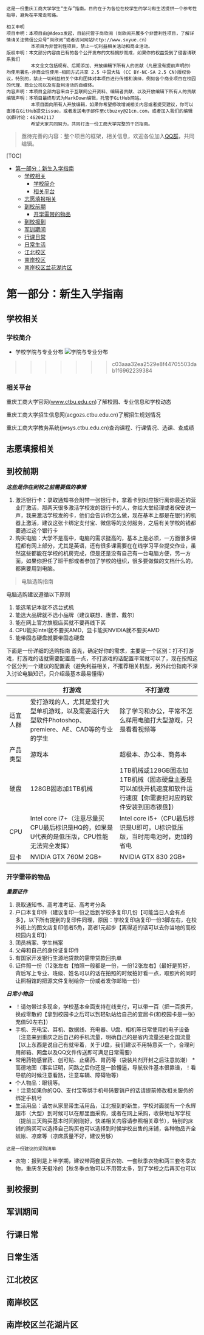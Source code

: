```
这是一份重庆工商大学学生“生存”指南。目的在于为各位在校学生的学习和生活提供一个参考性指导，避免在平常走弯路。
```

```
相关申明
项目申明：本项目由@Adexo发起，目前托管于尚欣阅（尚欣阅开展多个非营利性项目，了解详情请关注微信公众号“尚欣阅”或者访问网站http://www.sxyue.cn）
         本项目为非营利性项目，禁止一切利益相关活动和商业活动。
版权申明：本文部分内容由已有的各个公开发布的文档摘抄而成，如果你的权益受到了侵害请联系我们
         本文全文包括现有、后期添加、开放编辑下所有人的贡献（凡是没有提前声明的）均使用署名-非商业性使用-相同方式共享 2.5 中国大陆 (CC BY-NC-SA 2.5 CN)版权协议，特别的，禁止一切利益相关个体和团体对本项目进行传播和演绎，例如各个商业项目在校园的代理、商业公司以及有盈利活动的自媒体。
内容声明：本项目全部内容来自于互联网公开资料、编辑者贡献、以及开放编辑下所有人的贡献
编辑声明：本项目最终形式为MarkDown编辑，托管于GitHub网站。
         本项目面向所有人开放编辑，如果你希望修改增减相关内容或者提交建议，你可以直接在GitHub提交issue，或者发送电子邮件至ctbuzxy@21cn.com，或者加入我们的编辑QQ群讨论：462042117
         希望大家共同努力，共同打造一份工商大学完整的干货指南。
```
>亟待完善的内容：整个项目的框架，相关信息，欢迎各位加入[QQ群](https://jq.qq.com/?_wv=1027&k=5e9G0NG)，共同编辑。

[TOC]

<!-- TOC -->

- [第一部分：新生入学指南](#第一部分新生入学指南)
    - [学校相关](#学校相关)
        - [学校简介](#学校简介)
        - [相关平台](#相关平台)
    - [志愿填报相关](#志愿填报相关)
    - [到校前期](#到校前期)
        - [开学需带的物品](#开学需带的物品)
    - [到校报到](#到校报到)
    - [军训期间](#军训期间)
    - [行课日常](#行课日常)
    - [日常生活](#日常生活)
    - [江北校区](#江北校区)
    - [南岸校区](#南岸校区)
    - [南岸校区兰花湖片区](#南岸校区兰花湖片区)

<!-- /TOC -->

# 第一部分：新生入学指南

## 学校相关

### 学校简介
* 学校学院与专业分布
  ![学院与专业分布](http://wx2.sinaimg.cn/large/006ZZ573ly1fuhaim7hsgj30yg17cgoz.jpg)
>>>>>>> c03aaa32ea2529e8f44705503dab1f6962239384
### 相关平台

重庆工商大学官网(www.ctbu.edu.cn)了解校园、专业信息和学校动态

重庆工商大学招生信息网(acgozs.ctbu.edu.cn)了解招生规划情况

重庆工商大学教务系统(jwsys.ctbu.edu.cn)查询课程、行课情况、选课、查成绩

## 志愿填报相关

## 到校前期

***这些是你在到校之前需要做的事情***
1. 激活银行卡：录取通知书会附带一张银行卡，拿着卡到对应银行离你最近的营业厅激活，那两天很多激活学校发的银行卡的人，你给大堂经理或者保安说一声，我来激活学校发的卡，他们会告诉你怎么做，现在基本上都是在银行的机器上激活，建议这张卡绑定支付宝、微信等的支付服务，之后有关学校的钱都要通过这个银行卡
2. 购买电脑：大学不是高中，电脑的需求挺高的，基本上是必须，一方面很多课程都有网上部分，尤其是英语，还有很多课需要在在线学习平台提交作业，虽然这些都能在学校的机房完成，但是还是没有自己有一台电脑方便，另一方面，如果你担任了班干部或者参加了学校的组织，很多要做做的文档什么的，都需要用到电脑。
> 电脑选购指南

电脑选购建议遵循以下原则
1. 能选笔记本就不选台式机
2. 能选大品牌就不选小品牌（建议联想、惠普、戴尔）
3. 能在网上官方旗舰店买就不要再线下买
4. CPU能买Intel就不要买AMD，显卡能买NVIDIA就不要买AMD
5. 能带固态硬盘就要带固态硬盘

下面是一份详细的选购指南
首先，确定好你的需求，主要是一个区别：打不打游戏，打游戏的话就需要配置高一点，不打游戏的话配置平常就可以了，现在按照这个区分列一个建议的配置表（避免利益相关，不推荐相关机型，另外此份指南不深入讨论电脑知识，只介绍最基本最易懂得）

|     |打游戏|不打游戏|
|-----|-----|------|
|适宜人群|爱打游戏的人，尤其是爱打大型单机游戏，以及需要运行大型软件Photoshop、premiere、AE、CAD等的专业的学生|除了学习和办公，平常不怎么样用电脑打大型游戏，只是看看视频等|
|产品类型|游戏本|超极本、办公本、商务本|
|硬盘|128GB固态加1TB机械|1TB机械或128GB固态加1TB机械（固态硬盘主要是可以加快开机速度和软件运行速度【你需要把对应的软件安装到固态银盘】）|
|CPU|Intel core i7+（注意尽量买CPU最后标识是HQ的，如果是U代表的是低压版，CPU性能无法完全发挥）|Intel core i5+（CPU最后标识是U即可，U标识低压版，当时用电池时，更加的省电|
|显卡|NVIDIA GTX 760M 2GB+|NVIDIA GTX 830 2GB+|

### 开学需带的物品

***重要证件***

1. 录取通知书、高考准考证、高考考分条
2. 户口本复印件（建议复印一份之后到学校多复印几份【可能当日人会有点多】，以下所有提到的复印件同理，原因：学校复印店复印一份3脚左右，在校外街上的图文店复印低者5角，高者1元起步【离得近的话可以去你当地的高校校园内复印】）
3. 团员档案、学生档案
4. 父母和自己的身份证复印件
5. 有国家开发银行生源地贷款的需带贷款回执单
6. 证件照一份（12张左右【拍照一般都是一份，一份12张左右】{最好是剪好，背后写上专业、班级、姓名可以的话在拍照的时候拍好看一点，取照片的同时让照相馆的把源文件复制给你一份或者发你邮箱一份）

***日常小物品***

* ！请勿带过多现金，学校基本全面支持在线支付，可以带一百（把一百换开，换成零散的【拿到校园卡之后可以到轻轨站给自己的宜居卡{和校园卡是一张}充值50左右】）
* 手机、充电宝、耳机、数据线、充电器、U盘、相机等日常使用的电子设备（注意来到重庆之后自己的手机流量，明确自己的是省内流量还是全国流量【以上东西是说自己有就带着，关于U盘，我们建议不用特意买一个，合理利用邮箱、网盘以及QQ文件传送即可满足日常需要）
* 常用药物感冒药、创可贴、止痛药、胃药等（袋装片剂开封之后注意防潮）
 *高德地图（事实证明，问路之后你还是一脸懵逼，导航软件基本很靠谱，！看导航的时候注意看路，注意车辆、障碍物等）
* 个人物品：眼镜等。
* ！注意如果你的QQ、支付宝等绑手机号码要销户的话请提前修改相关服务的绑定手机号
* 生活用品：请勿从家里带生活用品，江北报到的新生，学校对面就有一个永辉超市（大型）到时候可以在那里面采购，或者在网上采购，收获地址写学校（提前三天购买基本时间刚刚好，快递相关内容请参照相关章节），特别的床铺的购买可以选择自己购买也可以选择到时候学校出售的床铺，各种物品齐全蚊帐、凉席等（凉席质量不好，建议另够）
```
这是一份建议的采购清单

```
* 衣物：报到是上半学期，建议带两套夏日衣物、一套秋季衣物和两三套冬季衣物，重庆冬天挺冷的【秋冬季衣物可以不用带太多，到了学校之后再买也可以 

## 到校报到

## 军训期间

## 行课日常

## 日常生活

## 江北校区

## 南岸校区

## 南岸校区兰花湖片区